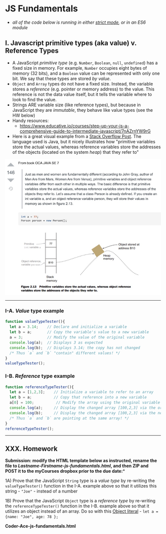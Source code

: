 # JS Fundamentals

- *all of the code below is running in either [strict mode](https://developer.mozilla.org/en-US/docs/Web/JavaScript/Reference/Strict_mode), or in an ES6 module*

## I. Javascript primitive types (aka value) v. Reference Types

- A JavaScript *primitive type* (e.g. `Number`, `Boolean`, `null`, `undefined`) has a fixed size in memory. For example, `Number` occupies eight bytes of memory (32 bits), and a `Boolean` value can be represented with only one bit. We say that these types are stored *by value*.
- `Object` and `Array` types do not have a fixed size. Instead, the variable stores a *reference* (e.g. pointer or memory address) to the value. This reference is not the data value itself, but it tells the variable where to look to find the value.
- Strings ARE variable size (like reference types), but because in JavaScript they are *immutable*, they behave like value types (see the HW below)
- Handy resources:
  - https://www.educative.io/courses/step-up-your-js-a-comprehensive-guide-to-intermediate-javascript/7nAZrnYW9rG
- Here is a great visual example from a [Stack Overflow Post](https://stackoverflow.com/questions/8790809/whats-the-difference-between-primitive-and-reference-types). The language used is Java, but it nicely illustrates how "primitive variables store the actual values, whereas reference variables store the addresses of the objects (located on the system *heap*) that they refer to"

![Screenshot](./_images/js-fundamentals-1.jpg)

<hr>

### I-A. *Value* type example

```js
function valueTypeTester(){
  let a = 3.14;    // Declare and initialize a variable
  let b = a;       // Copy the variable's value to a new variable
  a = 3;           // Modify the value of the original variable
  console.log(a);  // Displays 3 as expected
  console.log(b);  // Displays 3.14; the copy has not changed
  /* Thus `a` and `b` "contain" different values! */
}
valueTypeTester();
```

### I-B. *Reference* type example

```js
function referenceTypeTester(){
  let a = [1,2,3];    // Initialize a variable to refer to an array
  let b = a;          // Copy that reference into a new variable
  a[0] = 100;          // Modify the array using the original variable's reference
  console.log(a);     // Display the changed array [100,2,3] via the original variable
  console.log(b);     // Display the changed array [100,2,3] via the new variable
  /* Thus `a` and `b` are pointing at the same array! */
}
referenceTypeTester();
```

<hr>

## XXX. Homework

**Submission: modify the HTML template below as instructed, rename the file to *Lastname-Firstname-js-fundamentals.html*, and then ZIP and POST it to the myCourses dropbox prior to the due date:***

1A) Prove that the JavaScript `String` type is a *value type* by re-writing the `valueTypeTester()` function in the I-A. example above so that it utilizes this string - `"Joe"` - instead of a number 

1B) Prove that the JavaScript `Object` type is a *reference type* by re-writing the `referenceTypeTester()` function in the I-B. example above so that it utilizes an object instead of an array. Do so with this [Object literal](https://developer.mozilla.org/en-US/docs/Web/JavaScript/Reference/Operators/Object_initializer) - `let a = {name: "Joe", age: 78 };` 



**Coder-Ace-js-fundamentals.html**

```html

```



